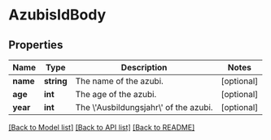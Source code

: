 # AzubisIdBody

## Properties
Name | Type | Description | Notes
------------ | ------------- | ------------- | -------------
**name** | **string** | The name of the azubi. | [optional] 
**age** | **int** | The age of the azubi. | [optional] 
**year** | **int** | The \\&#x27;Ausbildungsjahr\\&#x27; of the azubi. | [optional] 

[[Back to Model list]](../../README.md#documentation-for-models) [[Back to API list]](../../README.md#documentation-for-api-endpoints) [[Back to README]](../../README.md)

